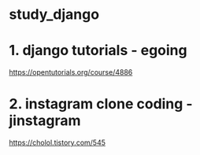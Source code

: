 # study_django

# 1. django tutorials - egoing
https://opentutorials.org/course/4886

# 2. instagram clone coding  - jinstagram
https://cholol.tistory.com/545